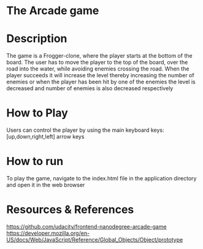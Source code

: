 The Arcade game
=================

Description
====

The game is a Frogger-clone, where the player starts at the bottom of the board. The user has to move the player to the top of the board, over the road into the water, while avoiding enemies crossing the road. When the player succeeds it will increase the level thereby increasing the number of enemies or when the player has been hit by one of the enemies the level is decreased and number of enemies is also decreased respectively

How to Play
====

Users can control the player by using the main keyboard keys: [up,down,right,left] arrow keys

How to run
====

To play the game, navigate to the index.html file in the  application directory and open it in the web browser

Resources & References
====

https://github.com/udacity/frontend-nanodegree-arcade-game
https://developer.mozilla.org/en-US/docs/Web/JavaScript/Reference/Global_Objects/Object/prototype